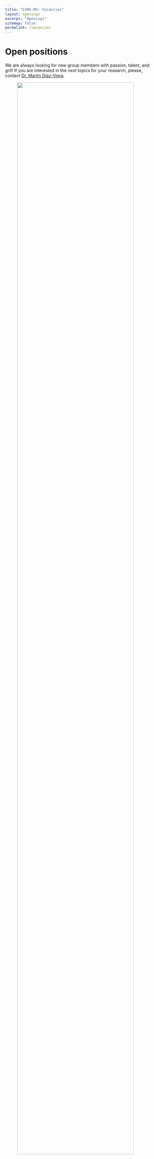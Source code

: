```yaml
---
title: "ESMG-MX: Vacancies"
layout: openings
excerpt: "Openings"
sitemap: false
permalink: /vacancies
---
```


# Open positions

We are always looking for new group members with passion, talent, and grit! If you are interested in the next topics for your research, please, contact <a href="mailto:mdiazv@imp.mx">Dr. Martín Díaz-Viera</a>.<br>

<figure>
<img src="{{ site.url }}{{ site.baseurl }}/images/picpic/Gallery/DSC_0696.jpg" width="95%">
</figure>
